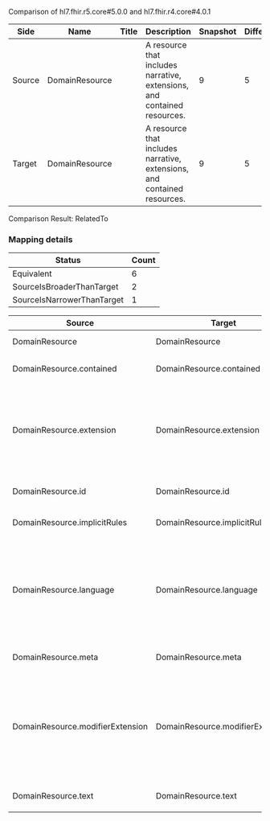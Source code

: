 Comparison of hl7.fhir.r5.core#5.0.0 and hl7.fhir.r4.core#4.0.1

| Side | Name | Title | Description | Snapshot | Differential |
| --- | --- | --- | --- | --- | --- |
| Source | DomainResource |  | A resource that includes narrative, extensions, and contained resources. | 9 | 5 |
| Target | DomainResource |  | A resource that includes narrative, extensions, and contained resources. | 9 | 5 |


Comparison Result: RelatedTo


### Mapping details

| Status | Count |
| ------ | ----- |
Equivalent | 6 |
SourceIsBroaderThanTarget | 2 |
SourceIsNarrowerThanTarget | 1 |


| Source | Target | Status | Message |
| ------ | ------ | ------ | ------- |
| DomainResource | DomainResource | Equivalent | R5 `DomainResource` maps as Equivalent to R4 `DomainResource` |
| DomainResource.contained | DomainResource.contained | Equivalent | R5 `DomainResource.contained` maps as Equivalent to R4 `DomainResource.contained` |
| DomainResource.extension | DomainResource.extension | SourceIsBroaderThanTarget | R5 `DomainResource.extension` maps as SourceIsBroaderThanTarget to R4 `DomainResource.extension` - extension has change due to type change: R5 `extension` `Extension` maps as SourceIsBroaderThanTarget for R4 `extension` |
| DomainResource.id | DomainResource.id | Equivalent | R5 `DomainResource.id` maps as Equivalent to R4 `DomainResource.id` |
| DomainResource.implicitRules | DomainResource.implicitRules | Equivalent | R5 `DomainResource.implicitRules` maps as Equivalent to R4 `DomainResource.implicitRules` |
| DomainResource.language | DomainResource.language | SourceIsNarrowerThanTarget | R5 `DomainResource.language` maps as SourceIsNarrowerThanTarget to R4 `DomainResource.language` - language changed the binding strength from Required to Preferred; language has change due to type change: R5 `language` `code` maps as SourceIsNarrowerThanTarget for R4 `language` |
| DomainResource.meta | DomainResource.meta | Equivalent | R5 `DomainResource.meta` maps as Equivalent to R4 `DomainResource.meta` |
| DomainResource.modifierExtension | DomainResource.modifierExtension | SourceIsBroaderThanTarget | R5 `DomainResource.modifierExtension` maps as SourceIsBroaderThanTarget to R4 `DomainResource.modifierExtension` - modifierExtension has change due to type change: R5 `modifierExtension` `Extension` maps as SourceIsBroaderThanTarget for R4 `modifierExtension` |
| DomainResource.text | DomainResource.text | Equivalent | R5 `DomainResource.text` maps as Equivalent to R4 `DomainResource.text` |

